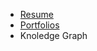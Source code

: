 <!-- TITLE: Zean Qin -->
<!-- SUBTITLE: I am taking notes very seriously  -->



* [Resume](/zean)
* [Portfolios](/kernel-density-estimation)
* Knoledge Graph